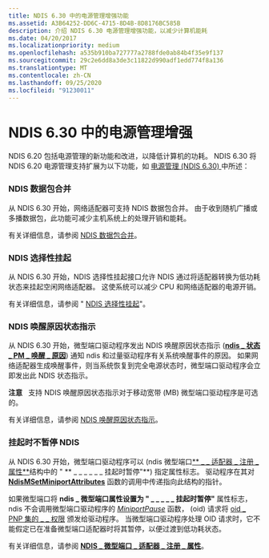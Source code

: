 ```yaml
---
title: NDIS 6.30 中的电源管理增强功能
ms.assetid: A3B64252-DD6C-4715-8D4B-8D8176BC585B
description: 介绍 NDIS 6.30 电源管理增强功能，以减少计算机能耗
ms.date: 04/20/2017
ms.localizationpriority: medium
ms.openlocfilehash: a535b910ba727777a2788fde0ab84b4f35e9f137
ms.sourcegitcommit: 29c2e6dd8a3de3c11822d990adf1edd774f8a136
ms.translationtype: MT
ms.contentlocale: zh-CN
ms.lasthandoff: 09/25/2020
ms.locfileid: "91230011"
---
```

# <a name="power-management-enhancements-in-ndis-630"></a>NDIS 6.30 中的电源管理增强


NDIS 6.20 包括电源管理的新功能和改进，以降低计算机的功耗。 NDIS 6.30 将 NDIS 6.20 电源管理支持扩展为以下功能，如 [电源管理 (NDIS 6.30) ](power-management--ndis-6-30-.md)中所述：

### <a name="ndis-packet-coalescing"></a>NDIS 数据包合并

从 NDIS 6.30 开始，网络适配器可支持 NDIS 数据包合并。 由于收到随机广播或多播数据包，此功能可减少主机系统上的处理开销和能耗。

有关详细信息，请参阅 [NDIS 数据包合并](ndis-packet-coalescing.md)。

### <a name="ndis-selective-suspend"></a>NDIS 选择性挂起

从 NDIS 6.30 开始，NDIS 选择性挂起接口允许 NDIS 通过将适配器转换为低功耗状态来挂起空闲网络适配器。 这使系统可以减少 CPU 和网络适配器的电源开销。

有关详细信息，请参阅 " [NDIS 选择性挂起](ndis-selective-suspend.md)"。

### <a name="ndis-wake-reason-status-indications"></a>NDIS 唤醒原因状态指示

从 NDIS 6.30 开始，微型端口驱动程序发出 NDIS 唤醒原因状态指示 ([**ndis \_ 状态 \_ PM \_ 唤醒 \_ 原因**](./ndis-status-pm-wake-reason.md)) 通知 ndis 和过量驱动程序有关系统唤醒事件的原因。 如果网络适配器生成唤醒事件，则当系统恢复到完全电源状态时，微型端口驱动程序会立即发出此 NDIS 状态指示。

**注意**   支持 NDIS 唤醒原因状态指示对于移动宽带 (MB) 微型端口驱动程序是可选的。

 

有关详细信息，请参阅 [NDIS 唤醒原因状态指示](overview-of-ndis-wake-reason-statue-indications.md)。

### <a name="ndis-no-pause-on-suspend"></a>挂起时不暂停 NDIS

从 NDIS 6.30 开始，微型端口驱动程序可以 (ndis 微型端口[** \_ \_ 适配器 \_ 注册 \_ 属性**](/windows-hardware/drivers/ddi/ndis/ns-ndis-_ndis_miniport_adapter_registration_attributes)结构中的 " ** \_ \_ \_ \_ \_ \_ 挂起时暂停"**) 指定属性标志。 驱动程序在其对 [**NdisMSetMiniportAttributes**](/windows-hardware/drivers/ddi/ndis/nf-ndis-ndismsetminiportattributes) 函数的调用中传递指向此结构的指针。

如果微型端口将 **ndis \_ 微型端口属性设置为 " \_ \_ \_ \_ \_ 挂起时暂停"** 属性标志，ndis 不会调用微型端口驱动程序的 [*MiniportPause*](/windows-hardware/drivers/ddi/ndis/nc-ndis-miniport_pause) 函数， (oid) 请求将 [oid \_ PNP 集的 \_ \_ 权限](./oid-pnp-set-power.md) 颁发给驱动程序。 当微型端口驱动程序处理 OID 请求时，它不能假定已在准备微型端口适配器时将其暂停，以便过渡到低功耗状态。

有关详细信息，请参阅 [**NDIS \_ 微型端口 \_ 适配器 \_ 注册 \_ 属性**](/windows-hardware/drivers/ddi/ndis/ns-ndis-_ndis_miniport_adapter_registration_attributes)。

 

